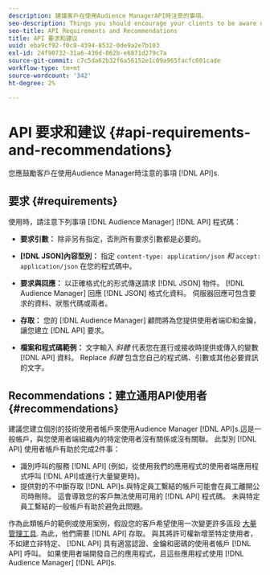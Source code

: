 ```yaml
---
description: 建議客戶在使用Audience ManagerAPI時注意的事項。
seo-description: Things you should encourage your clients to be aware of when they're working with the Audience Manager APIs.
seo-title: API Requirements and Recommendations
title: API 要求和建议
uuid: eba9cf92-f0c8-4394-8532-0de9a2e7b103
exl-id: 24f90732-31a6-436d-862b-e6871d279c7a
source-git-commit: c7c5da62b32f6a56152e1c09a965facfc601cade
workflow-type: tm+mt
source-wordcount: '342'
ht-degree: 2%

---
```


# API 要求和建议 {#api-requirements-and-recommendations}

您應鼓勵客戶在使用Audience Manager時注意的事項 [!DNL API]s.

## 要求 {#requirements}

使用時，請注意下列事項 [!DNL Audience Manager] [!DNL API] 程式碼：

* **要求引數：** 除非另有指定，否則所有要求引數都是必要的。
* **[!DNL JSON]內容型別：** 指定 `content-type: application/json` *和* `accept: application/json` 在您的程式碼中。

* **要求與回應：** 以正確格式化的形式傳送請求 [!DNL JSON] 物件。 [!DNL Audience Manager] 回應 [!DNL JSON] 格式化資料。 伺服器回應可包含要求的資料、狀態代碼或兩者。

* **存取：** 您的 [!DNL Audience Manager] 顧問將為您提供使用者端ID和金鑰，讓您建立 [!DNL API] 要求。

* **檔案和程式碼範例：** 文字輸入 *斜體* 代表您在進行或接收時提供或傳入的變數 [!DNL API] 資料。 Replace *斜體* 包含您自己的程式碼、引數或其他必要資訊的文字。

## Recommendations：建立通用API使用者 {#recommendations}

建議您建立個別的技術使用者帳戶來使用Audience Manager [!DNL API]s.這是一般帳戶，與您使用者端組織內的特定使用者沒有關係或沒有關聯。 此型別 [!DNL API] 使用者帳戶有助於完成2件事：

* 識別呼叫的服務 [!DNL API] (例如，從使用我們的應用程式的使用者端應用程式呼叫 [!DNL API]或進行大量變更時)。
* 提供對的不中斷存取 [!DNL API]s.與特定員工繫結的帳戶可能會在員工離開公司時刪除。 這會導致您的客戶無法使用可用的 [!DNL API] 程式碼。 未與特定員工繫結的一般帳戶有助於避免此問題。

作為此類帳戶的範例或使用案例，假設您的客戶希望使用一次變更許多區段 [大量管理工具](https://experienceleague.adobe.com/docs/audience-manager/user-guide/reference/bulk-management-tools/bulk-management-intro.html?lang=en). 為此，他們需要 [!DNL API] 存取。 與其將許可權新增至特定使用者，不如建立非特定、 [!DNL API] 具有適當認證、金鑰和密碼的使用者帳戶 [!DNL API] 呼叫。 如果使用者端開發自己的應用程式，且這些應用程式使用 [!DNL Audience Manager] [!DNL API]s.
